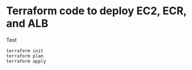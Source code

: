 # Terraform code to deploy EC2, ECR, and ALB
 Test

```
terraform init
terraform plan
terraform apply
```